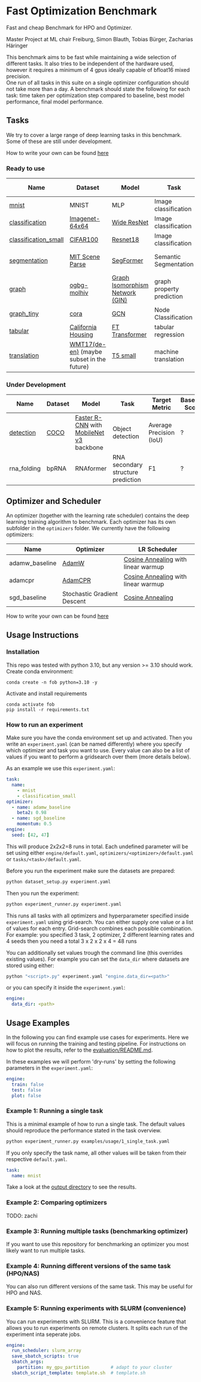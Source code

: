 # Fast Optimization Benchmark

Fast and cheap Benchmark for HPO and Optimizer.

Master Project at ML chair Freiburg,
Simon Blauth, Tobias Bürger, Zacharias Häringer

This benchmark aims to be fast while maintaining a wide selection of different tasks. It also tries to be independent of the hardware used, however it requires a minimum of 4 gpus ideally capable of bfloat16 mixed precision.  
One run of all tasks in this suite on a single optimizer configuration should not take more than a day.
A benchmark should state the following for each task: time taken per optimization step compared to baseline, best model performance, final model performance. 

## Tasks

We try to cover a large range of deep learning tasks in this benchmark.  
Some of these are still under development.

How to write your own can be found [here](tasks/README.md)

### Ready to use

| Name | Dataset | Model | Task | Target Metric | Baseline Score | Baseline Runtime | Hardware |
| ------- | ---- | ----- | ---- | ------------- | -------------- | ---------------- | -------- |
| [mnist](tasks/mnist) | MNIST | MLP | Image classification | Top-1 Accuracy | 0.97 | 1 min | 1 gpu |
| [classification](tasks/classification) | [Imagenet-64x64](https://patrykchrabaszcz.github.io/Imagenet32/) | [Wide ResNet](https://arxiv.org/pdf/1605.07146.pdf) | Image classification | Top-1 Accuracy | 0.69 | 4h | 4 gpu |
| [classification_small](tasks/classification_small) | [CIFAR100](https://www.cs.toronto.edu/~kriz/cifar.html) | [Resnet18](https://arxiv.org/pdf/1512.03385.pdf) | Image classification | Top-1 Accuracy | 0.77 | 10 min | 1 gpu |
| [segmentation](tasks/segmentation) | [MIT Scene Parse](http://sceneparsing.csail.mit.edu/) | [SegFormer](https://arxiv.org/abs/2105.15203) | Semantic Segmentation | Intersection over Union (IoU) | 0.35 | 5h | 4 gpu |
| [graph](tasks/graph) | [ogbg-molhiv](https://ogb.stanford.edu/docs/graphprop/#ogbg-mol) | [Graph Isomorphism Network (GIN)](https://arxiv.org/pdf/1810.00826.pdf) | graph property prediction | ROC-AUC | 0.73? | 20min | 1 gpu |
| [graph_tiny](tasks/graph_tiny) | [cora](https://paperswithcode.com/sota/node-classification-on-cora) | [GCN](https://arxiv.org/abs/1609.02907) | Node Classification | Accuracy | 0.80 | 1min | 1 gpu |
| [tabular](tasks/tabular) | [California Housing](https://www.dcc.fc.up.pt/~ltorgo/Regression/cal_housing.html) | [FT Transformer](https://arxiv.org/pdf/2106.11959.pdf) | tabular regression | Test RMSE | 0.40 | 2 min | 1 gpu |
| [translation](tasks/translation) | [WMT17(de-en)](https://machinetranslate.org/wmt17) (maybe subset in the future) | [T5 small](https://jmlr.org/papers/volume21/20-074/20-074.pdf) | machine translation | BLEU (sacrebleu) | 30 | 6h | 4 gpus |


### Under Development

| Name | Dataset | Model | Task | Target Metric | Baseline Score | Baseline Runtime | Hardware |
| ------- | ----- | ----- | ---- | ------------- | -------------- | ---------------- | -------- |
| [detection](tasks/detection) | [COCO](https://cocodataset.org) | [Faster R-CNN](https://arxiv.org/abs/1506.01497) with [MobileNet v3](https://arxiv.org/abs/1905.02244) backbone | Object detection | Average Precision (IoU) | ? | ~4h | 4 gpus |
| rna_folding | bpRNA | RNAformer | RNA secondary structure prediction | F1 | ? | ~4h | 4 gpus |


## Optimizer and Scheduler

An optimizer (together with the learning rate scheduler) contains the deep learning training algorithm to benchmark. Each optimizer has its own subfolder in the `optimizers` folder.
We currently have the following optimizers:

| Name | Optimizer | LR Scheduler |
| ---- | --------- | ------------ |
| adamw_baseline | [AdamW](https://arxiv.org/abs/1711.05101) | [Cosine Annealing](https://arxiv.org/abs/1608.03983) with linear warmup |
| adamcpr | [AdamCPR](https://arxiv.org/abs/2311.09058v2) | [Cosine Annealing](https://arxiv.org/abs/1608.03983) with linear warmup |
| sgd_baseline | Stochastic Gradient Descent | [Cosine Annealing](https://arxiv.org/abs/1608.03983) |

How to write your own can be found [here](optimizers/README.md)

## Usage Instructions

### Installation

This repo was tested with python 3.10, but any version >= 3.10 should work.  
Create conda environment:
```
conda create -n fob python=3.10 -y
```
Activate and install requirements
```
conda activate fob
pip install -r requirements.txt
```

### How to run an experiment

Make sure you have the conda environment set up and activated.
Then you write an `experiment.yaml` (can be named differently) where you specify which optimizer and task you want to use. Every value can also be a list of values if you want to perform a gridsearch over them (more details below).

As an example we use this `experiment.yaml`:
```yaml
task:
  name:
    - mnist
    - classification_small
optimizer:
  - name: adamw_baseline
    beta2: 0.98
  - name: sgd_baseline
    momentum: 0.5
engine:
  seed: [42, 47]
```
This will produce 2x2x2=8 runs in total.
Each undefined parameter will be set using either `engine/default.yaml`, `optimizers/<optimizer>/default.yaml` or `tasks/<task>/default.yaml`.

Before you run the experiment make sure the datasets are prepared:
```bash
python dataset_setup.py experiment.yaml
```

Then you run the experiment:
```bash
python experiment_runner.py experiment.yaml
```
This runs all tasks with all optimizers and hyperparameter specified inside `experiment.yaml` using grid-search.
You can either supply one value or a list of values for each entry. Grid-search combines each possible combination.  
For example: you specified 3 task, 2 optimizer, 2 different learning rates and 4 seeds then you need a total 3 x 2 x 2 x 4 = 48 runs

You can additionally set values trough the command line (this overrides existing values). For example you can set the `data_dir` where datasets are stored using either:
```bash
python "<script>.py" experiment.yaml "engine.data_dir=<path>"
```
or you can specify it inside the `experiment.yaml`:
```yaml
engine:
  data_dir: <path>
```
## Usage Examples

In the following you can find example use cases for experiments. Here we will focus on running the training and testing pipeline. For instructions on how to plot the results, refer to the [evaluation/README.md](evaluation/README.md). 

In these examples we will perform 'dry-runs' by setting the following parameters in the `experiment.yaml`:
```yaml
engine:
  train: false
  test: false
  plot: false
```

### Example 1: Running a single task
This is a minimal example of how to run a single task. The default values should reproduce the performance stated in the task overview.

```bash
python experiment_runner.py examples/usage/1_single_task.yaml
```

If you only specify the task name, all other values will be taken from their respective `default.yaml`.
```yaml
task:
  name: mnist
```
Take a look at the [output directory](examples/usage/outputs/experiment-1/) to see the results.

### Example 2: Comparing optimizers
TODO: zachi

### Example 3: Running multiple tasks (benchmarking optimizer)
If you want to use this repository for benchmarking an optimizer you most likely want to run multiple tasks.

### Example 4: Running different versions of the same task (HPO/NAS)
You can also run different versions of the same task. This may be useful for HPO and NAS.

### Example 5: Running experiments with SLURM (convenience)
You can run experiments with SLURM. This is a convenience feature that allows you to run experiments on remote clusters. It splits each run of the experiment inta seperate jobs.
```yaml
engine:
  run_scheduler: slurm_array
  save_sbatch_scripts: true
  sbatch_args:
    partition: my_gpu_partition        # adapt to your cluster
  sbatch_script_template: template.sh  # template.sh
```
